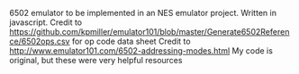6502 emulator to be implemented in an NES emulator project. Written in javascript. 
Credit to https://github.com/kpmiller/emulator101/blob/master/Generate6502Reference/6502ops.csv for op code data sheet
Credit to http://www.emulator101.com/6502-addressing-modes.html 
My code is original, but these were very helpful resources 

